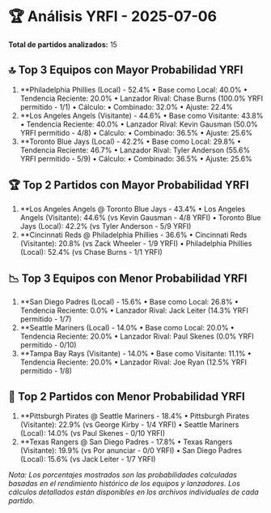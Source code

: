 # 🏆 Análisis YRFI - 2025-07-06

**Total de partidos analizados:** 15

## 🔝 Top 3 Equipos con Mayor Probabilidad YRFI
1. **Philadelphia Phillies (Local) - 52.4%
   • Base como Local: 40.0%
   • Tendencia Reciente: 20.0%
   • Lanzador Rival: Chase Burns (100.0% YRFI permitido - 1/1)
   • Cálculo:
     • Combinado: 32.0%
     • Ajuste: 22.4%
2. **Los Angeles Angels (Visitante) - 44.6%
   • Base como Visitante: 43.8%
   • Tendencia Reciente: 40.0%
   • Lanzador Rival: Kevin Gausman (50.0% YRFI permitido - 4/8)
   • Cálculo:
     • Combinado: 36.5%
     • Ajuste: 25.6%
3. **Toronto Blue Jays (Local) - 42.2%
   • Base como Local: 29.8%
   • Tendencia Reciente: 46.7%
   • Lanzador Rival: Tyler Anderson (55.6% YRFI permitido - 5/9)
   • Cálculo:
     • Combinado: 36.5%
     • Ajuste: 25.6%

## 🏆 Top 2 Partidos con Mayor Probabilidad YRFI
1. **Los Angeles Angels @ Toronto Blue Jays - 43.4%
   • Los Angeles Angels (Visitante): 44.6% (vs Kevin Gausman - 4/8 YRFI)
   • Toronto Blue Jays (Local): 42.2% (vs Tyler Anderson - 5/9 YRFI)
2. **Cincinnati Reds @ Philadelphia Phillies - 36.6%
   • Cincinnati Reds (Visitante): 20.8% (vs Zack Wheeler - 1/9 YRFI)
   • Philadelphia Phillies (Local): 52.4% (vs Chase Burns - 1/1 YRFI)

## 📉 Top 3 Equipos con Menor Probabilidad YRFI
1. **San Diego Padres (Local) - 15.6%
   • Base como Local: 26.8%
   • Tendencia Reciente: 0.0%
   • Lanzador Rival: Jack Leiter (14.3% YRFI permitido - 1/7)
2. **Seattle Mariners (Local) - 14.0%
   • Base como Local: 20.0%
   • Tendencia Reciente: 20.0%
   • Lanzador Rival: Paul Skenes (0.0% YRFI permitido - 0/10)
3. **Tampa Bay Rays (Visitante) - 14.0%
   • Base como Visitante: 11.1%
   • Tendencia Reciente: 20.0%
   • Lanzador Rival: Joe Ryan (12.5% YRFI permitido - 1/8)

## 🚫 Top 2 Partidos con Menor Probabilidad YRFI
1. **Pittsburgh Pirates @ Seattle Mariners - 18.4%
   • Pittsburgh Pirates (Visitante): 22.9% (vs George Kirby - 1/4 YRFI)
   • Seattle Mariners (Local): 14.0% (vs Paul Skenes - 0/10 YRFI)
2. **Texas Rangers @ San Diego Padres - 17.8%
   • Texas Rangers (Visitante): 19.9% (vs Por anunciar - 0/0 YRFI)
   • San Diego Padres (Local): 15.6% (vs Jack Leiter - 1/7 YRFI)

*Nota: Los porcentajes mostrados son las probabilidades calculadas basadas en el rendimiento histórico de los equipos y lanzadores. Los cálculos detallados están disponibles en los archivos individuales de cada partido.*